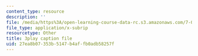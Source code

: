 ```yaml
---
content_type: resource
description: ''
file: /media/https%3A/open-learning-course-data-rc.s3.amazonaws.com/7-012-introduction-to-biology-fall-2004/27ea8b07353b5147b4affb0adb58257f_R6AtInDjsrM.vtt
file_type: application/x-subrip
resourcetype: Other
title: 3play caption file
uid: 27ea8b07-353b-5147-b4af-fb0adb58257f
---
```

